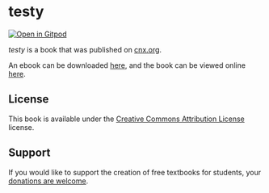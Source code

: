 # testy

[![Open in Gitpod](https://gitpod.io/button/open-in-gitpod.svg)](https://gitpod.io/from-referrer/)

_testy_ is a book that was published on [cnx.org](https://cnx.org/).

An ebook can be downloaded [here](https://github.com/cnx-user-books/cnxbook-testy/releases/latest), and the book can be viewed online [here](https://github.com/cnx-user-books/cnxbook-testy/releases/latest).

## License
This book is available under the [Creative Commons Attribution License](./LICENSE) license.

## Support
If you would like to support the creation of free textbooks for students, your [donations are welcome](https://riceconnect.rice.edu/donation/support-openstax-banner).
